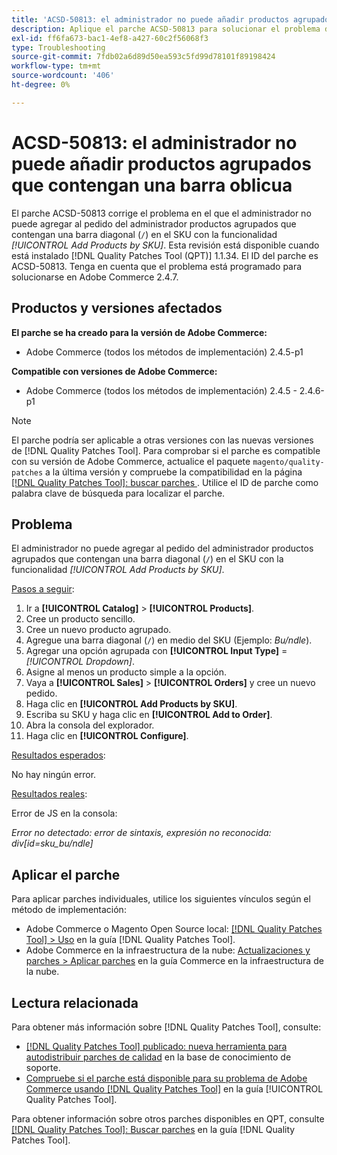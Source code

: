 ```yaml
---
title: 'ACSD-50813: el administrador no puede añadir productos agrupados que contengan una barra oblicua'
description: Aplique el parche ACSD-50813 para solucionar el problema de rendimiento de Adobe Commerce en el que el administrador no puede añadir productos agrupados que contengan una barra diagonal (&grave;/&grave;) en el SKU con la funcionalidad *Añadir productos por SKU* al pedido del administrador.
exl-id: ff6fa673-bac1-4ef8-a427-60c2f56068f3
type: Troubleshooting
source-git-commit: 7fdb02a6d89d50ea593c5fd99d78101f89198424
workflow-type: tm+mt
source-wordcount: '406'
ht-degree: 0%

---
```


# ACSD-50813: el administrador no puede añadir productos agrupados que contengan una barra oblicua

El parche ACSD-50813 corrige el problema en el que el administrador no puede agregar al pedido del administrador productos agrupados que contengan una barra diagonal (`/`) en el SKU con la funcionalidad *[!UICONTROL Add Products by SKU]*. Esta revisión está disponible cuando está instalado [!DNL Quality Patches Tool (QPT)] 1.1.34. El ID del parche es ACSD-50813. Tenga en cuenta que el problema está programado para solucionarse en Adobe Commerce 2.4.7.

## Productos y versiones afectados

**El parche se ha creado para la versión de Adobe Commerce:**

* Adobe Commerce (todos los métodos de implementación) 2.4.5-p1

**Compatible con versiones de Adobe Commerce:**

* Adobe Commerce (todos los métodos de implementación) 2.4.5 - 2.4.6-p1

>[!NOTE]
>
>El parche podría ser aplicable a otras versiones con las nuevas versiones de [!DNL Quality Patches Tool]. Para comprobar si el parche es compatible con su versión de Adobe Commerce, actualice el paquete `magento/quality-patches` a la última versión y compruebe la compatibilidad en la página [[!DNL Quality Patches Tool]: buscar parches ](https://experienceleague.adobe.com/tools/commerce-quality-patches/index.html?lang=es). Utilice el ID de parche como palabra clave de búsqueda para localizar el parche.

## Problema

El administrador no puede agregar al pedido del administrador productos agrupados que contengan una barra diagonal (`/`) en el SKU con la funcionalidad *[!UICONTROL Add Products by SKU]*.

<u>Pasos a seguir</u>:

1. Ir a **[!UICONTROL Catalog]** > **[!UICONTROL Products]**.
1. Cree un producto sencillo.
1. Cree un nuevo producto agrupado.
1. Agregue una barra diagonal (`/`) en medio del SKU (Ejemplo: *Bu/ndle*).
1. Agregar una opción agrupada con **[!UICONTROL Input Type]** = *[!UICONTROL Dropdown]*.
1. Asigne al menos un producto simple a la opción.
1. Vaya a **[!UICONTROL Sales]** > **[!UICONTROL Orders]** y cree un nuevo pedido.
1. Haga clic en **[!UICONTROL Add Products by SKU]**.
1. Escriba su SKU y haga clic en **[!UICONTROL Add to Order]**.
1. Abra la consola del explorador.
1. Haga clic en **[!UICONTROL Configure]**.

<u>Resultados esperados</u>:

No hay ningún error.

<u>Resultados reales</u>:

Error de JS en la consola:

*Error no detectado: error de sintaxis, expresión no reconocida: div[id=sku_bu/ndle]*

## Aplicar el parche

Para aplicar parches individuales, utilice los siguientes vínculos según el método de implementación:

* Adobe Commerce o Magento Open Source local: [[!DNL Quality Patches Tool] > Uso](/help/tools/quality-patches-tool/usage.md) en la guía [!DNL Quality Patches Tool].
* Adobe Commerce en la infraestructura de la nube: [Actualizaciones y parches > Aplicar parches](https://experienceleague.adobe.com/docs/commerce-cloud-service/user-guide/develop/upgrade/apply-patches.html?lang=es) en la guía Commerce en la infraestructura de la nube.

## Lectura relacionada

Para obtener más información sobre [!DNL Quality Patches Tool], consulte:

* [[!DNL Quality Patches Tool] publicado: nueva herramienta para autodistribuir parches de calidad](https://experienceleague.adobe.com/es/docs/commerce-operations/tools/quality-patches-tool/quality-patches-tool-to-self-serve-quality-patches) en la base de conocimiento de soporte.
* [Compruebe si el parche está disponible para su problema de Adobe Commerce usando [!DNL Quality Patches Tool]](/help/tools/quality-patches-tool/patches-available-in-qpt/check-patch-for-magento-issue-with-magento-quality-patches.md) en la guía [!UICONTROL Quality Patches Tool].


Para obtener información sobre otros parches disponibles en QPT, consulte [[!DNL Quality Patches Tool]: Buscar parches](https://experienceleague.adobe.com/tools/commerce-quality-patches/index.html?lang=es) en la guía [!DNL Quality Patches Tool].
